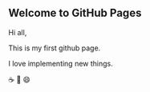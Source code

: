 ## Welcome to GitHub Pages

Hi all,

This is my first github page.

I love implementing new things.

:coffee:  :dancer:  :smile:


